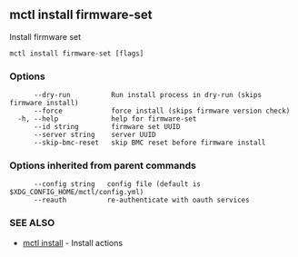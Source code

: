 [Auto generated by spf13/cobra]: <>

## mctl install firmware-set

Install firmware set

```
mctl install firmware-set [flags]
```

### Options

```
      --dry-run          Run install process in dry-run (skips firmware install)
      --force            force install (skips firmware version check)
  -h, --help             help for firmware-set
      --id string        firmware set UUID
      --server string    server UUID
      --skip-bmc-reset   skip BMC reset before firmware install
```

### Options inherited from parent commands

```
      --config string   config file (default is $XDG_CONFIG_HOME/mctl/config.yml)
      --reauth          re-authenticate with oauth services
```

### SEE ALSO

* [mctl install](mctl_install.md)	 - Install actions

